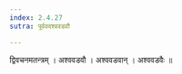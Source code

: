 ```yaml
---
index: 2.4.27
sutra: पूर्ववदश्ववडवौ

---
```

 द्विवचनमतन्त्रम् । अश्ववडवौ । अश्ववडवान् । अश्ववडवैः ॥ 